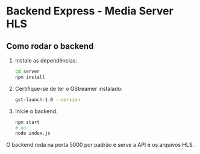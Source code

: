 # Backend Express - Media Server HLS

## Como rodar o backend

1. Instale as dependências:
   ```bash
   cd server
   npm install
   ```
2. Certifique-se de ter o GStreamer instalado:
   ```bash
   gst-launch-1.0 --version
   ```
3. Inicie o backend:
   ```bash
   npm start
   # ou
   node index.js
   ```

O backend roda na porta 5000 por padrão e serve a API e os arquivos HLS.

